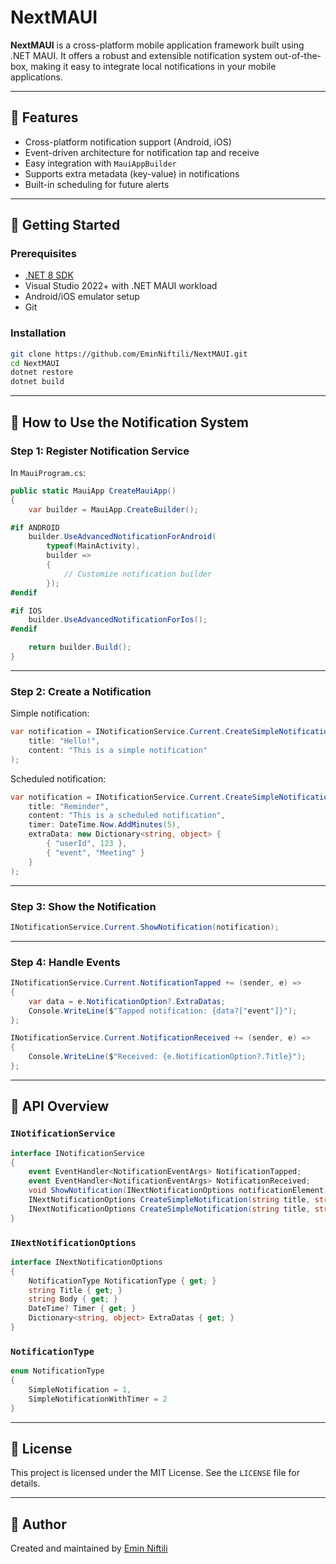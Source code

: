 ﻿# NextMAUI

**NextMAUI** is a cross-platform mobile application framework built using .NET MAUI. It offers a robust and extensible notification system out-of-the-box, making it easy to integrate local notifications in your mobile applications.

---

## 🔧 Features

- Cross-platform notification support (Android, iOS)
- Event-driven architecture for notification tap and receive
- Easy integration with `MauiAppBuilder`
- Supports extra metadata (key-value) in notifications
- Built-in scheduling for future alerts

---

## 🚀 Getting Started

### Prerequisites

- [.NET 8 SDK](https://dotnet.microsoft.com/download/dotnet/8.0)
- Visual Studio 2022+ with .NET MAUI workload
- Android/iOS emulator setup
- Git

### Installation

```bash
git clone https://github.com/EminNiftili/NextMAUI.git
cd NextMAUI
dotnet restore
dotnet build
```

---

## 🔔 How to Use the Notification System

### Step 1: Register Notification Service

In `MauiProgram.cs`:

```csharp
public static MauiApp CreateMauiApp()
{
    var builder = MauiApp.CreateBuilder();

#if ANDROID
    builder.UseAdvancedNotificationForAndroid(
        typeof(MainActivity),
        builder =>
        {
            // Customize notification builder
        });
#endif

#if IOS
    builder.UseAdvancedNotificationForIos();
#endif

    return builder.Build();
}
```

---

### Step 2: Create a Notification

Simple notification:

```csharp
var notification = INotificationService.Current.CreateSimpleNotification(
    title: "Hello!",
    content: "This is a simple notification"
);
```

Scheduled notification:

```csharp
var notification = INotificationService.Current.CreateSimpleNotification(
    title: "Reminder",
    content: "This is a scheduled notification",
    timer: DateTime.Now.AddMinutes(5),
    extraData: new Dictionary<string, object> {
        { "userId", 123 },
        { "event", "Meeting" }
    }
);
```

---

### Step 3: Show the Notification

```csharp
INotificationService.Current.ShowNotification(notification);
```

---

### Step 4: Handle Events

```csharp
INotificationService.Current.NotificationTapped += (sender, e) =>
{
    var data = e.NotificationOption?.ExtraDatas;
    Console.WriteLine($"Tapped notification: {data?["event"]}");
};

INotificationService.Current.NotificationReceived += (sender, e) =>
{
    Console.WriteLine($"Received: {e.NotificationOption?.Title}");
};
```

---

## 📘 API Overview

### `INotificationService`

```csharp
interface INotificationService
{
    event EventHandler<NotificationEventArgs> NotificationTapped;
    event EventHandler<NotificationEventArgs> NotificationReceived;
    void ShowNotification(INextNotificationOptions notificationElement);
    INextNotificationOptions CreateSimpleNotification(string title, string content, Dictionary<string, object> extraData = null);
    INextNotificationOptions CreateSimpleNotification(string title, string content, DateTime timer, Dictionary<string, object> extraData = null);
}
```

### `INextNotificationOptions`

```csharp
interface INextNotificationOptions
{
    NotificationType NotificationType { get; }
    string Title { get; }
    string Body { get; }
    DateTime? Timer { get; }
    Dictionary<string, object> ExtraDatas { get; }
}
```

### `NotificationType`

```csharp
enum NotificationType
{
    SimpleNotification = 1,
    SimpleNotificationWithTimer = 2
}
```

---

## 📄 License

This project is licensed under the MIT License. See the `LICENSE` file for details.

---

## 🙌 Author

Created and maintained by [Emin Niftili](https://github.com/EminNiftili)